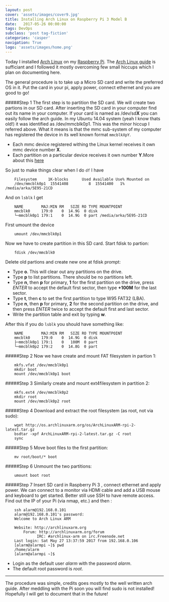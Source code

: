 ```yaml
---
layout: post
cover: 'assets/images/cover9.jpg'
title: Installing Arch Linux on Raspberry Pi 3 Model B
date:   2017-05-26 00:00:00
tags: DevOps
subclass: 'post tag-fiction'
categories: 'casper'
navigation: True
logo: 'assets/images/home.png'
---
```


Today I installed [Arch Linux](https://www.archlinux.org/) on my [Raspberry Pi](https://www.raspberrypi.org/products/raspberry-pi-3-model-b/). The [Arch Linux guide](https://archlinuxarm.org/platforms/armv8/broadcom/raspberry-pi-3) is sufficiant and I followed it mostly overcoming few small hiccups which I plan on documenting here. 

The general procedure is to take up a Micro SD card and write the preferred OS in it. Put the card in your pi, apply power, connect ethernet and you are good to go! 

#####Step 1
The first step is to partition the SD card. We will create two partions in our SD card. After inserting the SD card in your computer find out its name in your computer. If your card is named as /dev/sd**X** you can easily follow the arch guide. In my Ubuntu 14.04 system (yeah I know thats old!) it was identified as /dev/mmcblk0p1. This was the minor hiccup I referred above. What it means is that the mmc sub-system of my computer has registered the device in its well known format `mmcblkXpY`. 

- Each mmc device registered withing the Linux kernel receives it own mmc device number **X**.
- Each partition on a particular device receives it own number **Y**.More about this [here](https://stackoverflow.com/a/21752229/5285588)

So just to make things clear when I do ``df`` I have

		Filesystem     1K-blocks      Used Available Use% Mounted on
		/dev/mmcblk0p1  15541408         8  15541400   1% /media/arka/5E95-21CD

And on `lsblk` I get 

		NAME        MAJ:MIN RM   SIZE RO TYPE MOUNTPOINT
		mmcblk0     179:0    0  14.9G  0 disk 
		└─mmcblk0p1 179:1    0  14.9G  0 part /media/arka/5E95-21CD

First umount the device 

		umount /dev/mmcblk0p1

Now we have to create partition in this SD card. Start fdisk to partion:

		fdisk /dev/mmcblk0

Delete old partions and create new one at fdisk prompt:

- Type **o**. This will clear out any partitions on the drive.
- Type **p** to list partitions. There should be no partitions left.
- Type **n**, then **p** for primary, **1** for the first partition on the drive, press *ENTER* to accept the default first sector, then type **+100M** for the last sector.
- Type **t**, then **c** to set the first partition to type W95 FAT32 (LBA).
- Type **n**, then **p** for primary, **2** for the second partition on the drive, and then press *ENTER* twice to accept the default first and last sector.
- Write the partition table and exit by typing **w**.

After this if you do `lsblk` you should have something like:

		NAME        MAJ:MIN RM   SIZE RO TYPE MOUNTPOINT
		mmcblk0     179:0    0  14.9G  0 disk 
		├─mmcblk0p1 179:1    0   100M  0 part 
		└─mmcblk0p2 179:2    0  14.8G  0 part

#####Step 2
Now we have create and mount FAT filesystem in partion 1:

		mkfs.vfat /dev/mmcblk0p1
		mkdir boot
		mount /dev/mmcblk0p1 boot

#####Step 3
Similarly create and mount ext4filesystem in partition 2:

		mkfs.ext4 /dev/mmcblk0p2
		mkdir root
		mount /dev/mmcblk0p2 root

#####Step 4
Download and extract the root filesystem (as root, not via sudo):

		wget http://os.archlinuxarm.org/os/ArchLinuxARM-rpi-2-latest.tar.gz
		bsdtar -xpf ArchLinuxARM-rpi-2-latest.tar.gz -C root
		sync

#####Step 5
Move boot files to the first partition:

		mv root/boot/* boot

#####Step 6
Unmount the two partitions:

		umount boot root

#####Step 7
Insert SD card in Raspberry Pi 3 , connect ethernet and apply power. We can connect to a monitor via HDMI cable and add a USB mouse and keyboard to get started. Better still use SSH to have remote access. Find out the IP of your Pi (via nmap, etc.) and then :

		ssh alarm@192.168.0.101
		alarm@192.168.0.101's password: 
		Welcome to Arch Linux ARM

     	Website: http://archlinuxarm.org
       	    Forum: http://archlinuxarm.org/forum
                  IRC: #archlinux-arm on irc.Freenode.net
		Last login: Sat May 27 13:37:59 2017 from 192.168.0.106
		[alarm@alarmpi ~]$ pwd
		/home/alarm
		[alarm@alarmpi ~]$ 

- Login as the default user *alarm* with the password *alarm*.
- The default root password is *root*.

*****
The procedure was simple, credits goes mostly to the well written arch guide. After meddling with the Pi soon you will find sudo is not installed! Hopefully I will get to document that in the future!
